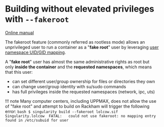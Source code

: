 # Building without elevated privileges with `--fakeroot`

[Online manual](https://sylabs.io/guides/3.7/user-guide/fakeroot.html)

The fakeroot feature (commonly referred as rootless mode) allows an unprivileged user to run a container as a "**fake root**" user by leveraging [user namespace UID/GID mapping](http://man7.org/linux/man-pages/man7/user_namespaces.7.html).

A "**fake root**" user has almost the same administrative rights as root but only **inside the container** and the **requested namespaces**, which means that this user:

- can set different user/group ownership for files or directories they own
- can change user/group identity with su/sudo commands
- has full privileges inside the requested namespaces (network, ipc, uts)

!!! note
    Many computer centers, including UPPMAX, does not allow the use of "fake root" and attempt to build on Rackham will trigger the following error:
    ``` bash
    $ singularity build --fakeroot lolcow.sif Singularity.lolcow 
    FATAL:   could not use fakeroot: no mapping entry found in /etc/subuid for user
    ```